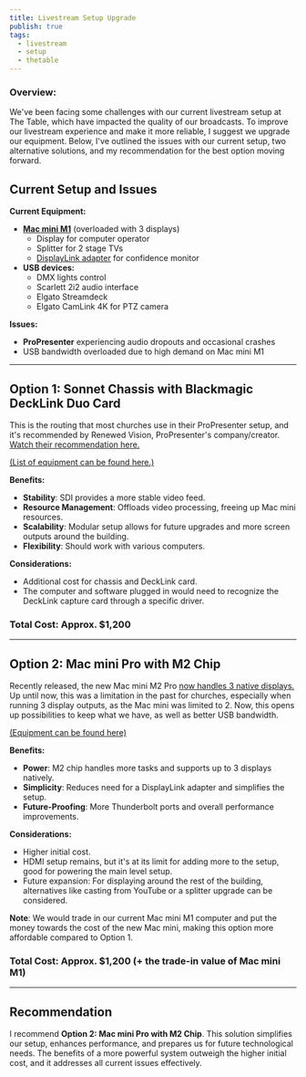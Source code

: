 ```yaml
---
title: Livestream Setup Upgrade
publish: true
tags:
  - livestream
  - setup
  - thetable
---
```

### Overview:
We've been facing some challenges with our current livestream setup at The Table, which have impacted the quality of our broadcasts. To improve our livestream experience and make it more reliable, I suggest we upgrade our equipment. Below, I've outlined the issues with our current setup, two alternative solutions, and my recommendation for the best option moving forward.

## Current Setup and Issues

**Current Equipment:**
- [**Mac mini M1**](https://support.apple.com/en-us/111894) (overloaded with 3 displays)
  - Display for computer operator
  - Splitter for 2 stage TVs
  - [DisplayLink adapter](https://www.amazon.com/StarTech-com-HDMI-External-Video-Adapter/dp/B00O6G5ZGI/ref=sr_1_32?crid=31NBAEGDQ5BL1&dib=eyJ2IjoiMSJ9.kOq7iS70QFi-57VrnWXjk4d_c_-WZnEEKJVX97CqvUXEso7OJXRP8GfdWuCYPyCJPuPju9fQAa7d3Lvhpl-XQLnRDlJSN69dd_3EkD7y5_Y.TB-rI4l4oabg7fl_TxQf0DyB4u-pR9vPtAiUojd67oA&dib_tag=se&keywords=displaylink%2Badapter&qid=1721911596&s=electronics&sprefix=displaylink%2Celectronics%2C119&sr=1-32&th=1) for confidence monitor
- **USB devices:**
  - DMX lights control
  - Scarlett 2i2 audio interface
  - Elgato Streamdeck
  - Elgato CamLink 4K for PTZ camera

**Issues:**
- **ProPresenter** experiencing audio dropouts and occasional crashes
- USB bandwidth overloaded due to high demand on Mac mini M1

---

## Option 1: Sonnet Chassis with Blackmagic DeckLink Duo Card

This is the routing that most churches use in their ProPresenter setup, and it's recommended by Renewed Vision, ProPresenter's company/creator. [Watch their recommendation here.](https://youtu.be/y58_OaynoMc)

[(List of equipment can be found here.)](https://www.bnh.com/wish/6ef3a0c878d3f2d68856ef070d988518/)

**Benefits:**
- **Stability**: SDI provides a more stable video feed.
- **Resource Management**: Offloads video processing, freeing up Mac mini resources.
- **Scalability**: Modular setup allows for future upgrades and more screen outputs around the building.
- **Flexibility**: Should work with various computers.

**Considerations:**
- Additional cost for chassis and DeckLink card.
- The computer and software plugged in would need to recognize the DeckLink capture card through a specific driver.

### **Total Cost**: Approx. $1,200

---

## Option 2: Mac mini Pro with M2 Chip

Recently released, the new Mac mini M2 Pro [now handles 3 native displays.](https://www.apple.com/mac-mini/specs/) Up until now, this was a limitation in the past for churches, especially when running 3 display outputs, as the Mac mini was limited to 2. Now, this opens up possibilities to keep what we have, as well as better USB bandwidth.

[(Equipment can be found here)](https://www.bhphotovideo.com/c/product/1746367-REG/apple_mnh73ll_a_mac_mini_with_m2.html)

**Benefits:**
- **Power**: M2 chip handles more tasks and supports up to 3 displays natively.
- **Simplicity**: Reduces need for a DisplayLink adapter and simplifies the setup.
- **Future-Proofing**: More Thunderbolt ports and overall performance improvements.

**Considerations:**
- Higher initial cost.
- HDMI setup remains, but it's at its limit for adding more to the setup, good for powering the main level setup.
- Future expansion: For displaying around the rest of the building, alternatives like casting from YouTube or a splitter upgrade can be considered.

**Note**: We would trade in our current Mac mini M1 computer and put the money towards the cost of the new Mac mini, making this option more affordable compared to Option 1.

### **Total Cost**: Approx. $1,200 (+ the trade-in value of Mac mini M1)

---

## Recommendation

I recommend **Option 2: Mac mini Pro with M2 Chip**. This solution simplifies our setup, enhances performance, and prepares us for future technological needs. The benefits of a more powerful system outweigh the higher initial cost, and it addresses all current issues effectively.

